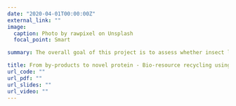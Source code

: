 ```yaml
---
date: "2020-04-01T00:00:00Z"
external_link: ""
image:
  caption: Photo by rawpixel on Unsplash
  focal_point: Smart

summary: The overall goal of this project is to assess whether insect larvae, raised under locally available agricultural by-products, could be a domestic and sustainable source of protein in the future to improve the protein self-sufficiency of the Norwegian livestock sector. This project is supported by the Regional Research Fund (RFF-Trøndelag).

title: From by-products to novel protein - Bio-resource recycling using insect larvae
url_code: ""
url_pdf: ""
url_slides: ""
url_video: ""
---
```


